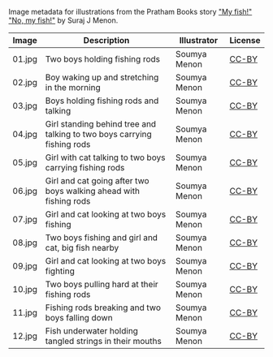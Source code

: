 Image metadata for illustrations from the Pratham Books story ["My fish!" "No, my fish!"](https://storyweaver.org.in/stories/49-my-fish-no-my-fish) by Suraj J Menon.

Image | Description | Illustrator | License
----- | ----------- | ----------- | -------
01.jpg | Two boys holding fishing rods | Soumya Menon | [CC-BY](https://creativecommons.org/licenses/by/4.0/)
02.jpg | Boy waking up and stretching in the morning | Soumya Menon | [CC-BY](https://creativecommons.org/licenses/by/4.0/)
03.jpg | Boys holding fishing rods and talking | Soumya Menon | [CC-BY](https://creativecommons.org/licenses/by/4.0/)
04.jpg | Girl standing behind tree and talking to two boys carrying fishing rods | Soumya Menon | [CC-BY](https://creativecommons.org/licenses/by/4.0/)
05.jpg | Girl with cat talking to two boys carrying fishing rods | Soumya Menon | [CC-BY](https://creativecommons.org/licenses/by/4.0/)
06.jpg | Girl and cat going after two boys walking ahead with fishing rods | Soumya Menon | [CC-BY](https://creativecommons.org/licenses/by/4.0/)
07.jpg | Girl and cat looking at two boys fishing | Soumya Menon | [CC-BY](https://creativecommons.org/licenses/by/4.0/)
08.jpg | Two boys fishing and girl and cat, big fish nearby | Soumya Menon | [CC-BY](https://creativecommons.org/licenses/by/4.0/)
09.jpg | Girl and cat looking at two boys fighting | Soumya Menon | [CC-BY](https://creativecommons.org/licenses/by/4.0/)
10.jpg | Two boys pulling hard at their fishing rods | Soumya Menon | [CC-BY](https://creativecommons.org/licenses/by/4.0/)
11.jpg | Fishing rods breaking and two boys falling down | Soumya Menon | [CC-BY](https://creativecommons.org/licenses/by/4.0/)
12.jpg | Fish underwater holding tangled strings in their mouths | Soumya Menon | [CC-BY](https://creativecommons.org/licenses/by/4.0/)